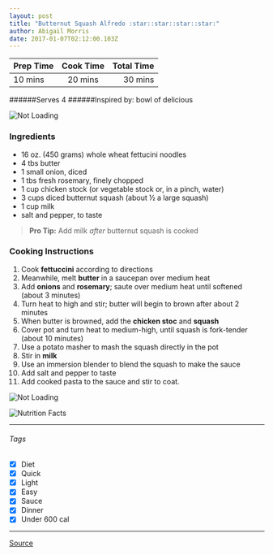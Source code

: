 ```yaml
---
layout: post
title: "Butternut Squash Alfredo :star::star::star::star:"
author: Abigail Morris
date: 2017-01-07T02:12:00.103Z
---
```


| Prep Time  | Cook Time    | Total Time  |
| ---------- |:------------:| -----------:|
| 10 mins    | 20 mins      | 30 mins     |


######Serves 4
######Inspired by: bowl of delicious

![Not Loading](http://i.imgur.com/W4hrRsal.png)

### Ingredients

* 16 oz. (450 grams) whole wheat fettucini noodles
* 4 tbs butter
* 1 small onion, diced
* 1 tbs fresh rosemary, finely chopped
* 1 cup chicken stock (or vegetable stock or, in a pinch, water)
* 3 cups diced butternut squash (about ½ a large squash)
* 1 cup milk
* salt and pepper, to taste

> **Pro Tip:** Add milk *after* butternut squash is cooked

### Cooking Instructions

1. Cook **fettuccini** according to directions
2. Meanwhile, melt **butter** in a saucepan over medium heat
3. Add **onions** and **rosemary**; saute over medium heat until softened (about 3 minutes)
4. Turn heat to high and stir; butter will begin to brown after about 2 minutes
5. When butter is browned, add the **chicken stoc** and **squash**
6. Cover pot and turn heat to medium-high, until squash is fork-tender (about 10 minutes)
7. Use a potato masher to mash the squash directly in the pot
8. Stir in **milk**
9. Use an immersion blender to blend the squash to make the sauce
10. Add salt and pepper to taste
11. Add cooked pasta to the sauce and stir to coat.

![Not Loading](http://i.imgur.com/5reMqvul.png)

![Nutrition Facts](http://i.imgur.com/swsnqCG.png)

---

###### Tags
- [x] Diet
- [x] Quick
- [x] Light
- [x] Easy
- [x] Sauce
- [x] Dinner
- [x] Under 600 cal

---

[Source](http://www.bowlofdelicious.com/2014/11/16/butternut-squash-browned-butter-and-rosemary-fettucini-alfredo/)

